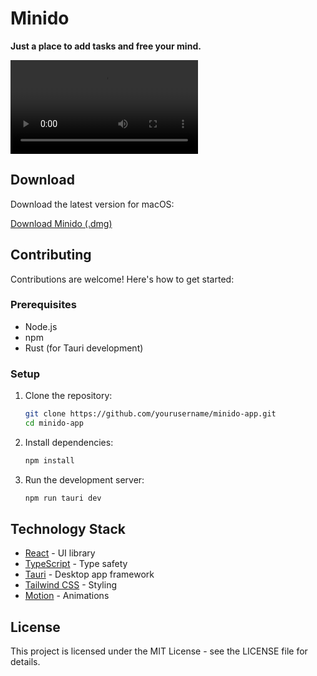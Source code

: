 # Minido

**Just a place to add tasks and free your mind.**

<video src="demo.mp4" autoplay></video>

## Download

Download the latest version for macOS:

[Download Minido (.dmg)](https://github.com/thiagomv-dev/minido-app/releases/latest/download/minido-app.dmg)

## Contributing

Contributions are welcome! Here's how to get started:

### Prerequisites

- Node.js
- npm
- Rust (for Tauri development)

### Setup

1. Clone the repository:

   ```bash
   git clone https://github.com/yourusername/minido-app.git
   cd minido-app
   ```

2. Install dependencies:

   ```bash
   npm install
   ```

3. Run the development server:
   ```bash
   npm run tauri dev
   ```

## Technology Stack

- [React](https://reactjs.org/) - UI library
- [TypeScript](https://www.typescriptlang.org/) - Type safety
- [Tauri](https://tauri.app/) - Desktop app framework
- [Tailwind CSS](https://tailwindcss.com/) - Styling
- [Motion](https://motion.dev/) - Animations

## License

This project is licensed under the MIT License - see the LICENSE file for details.
